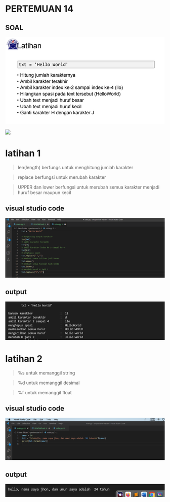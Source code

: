 # **PERTEMUAN 14**
## SOAL

![](img/soal1.PNG)

![](img/soal2.PNG)

# latihan 1
> len(length) berfungs untuk menghitung jumlah karakter

> replace berfungsi untuk merubah karakter

> UPPER dan lower berfungsi untuk merubah semua karakter menjadi huruf besar maupun kecil

## visual studio code

![](img/vscL1.PNG)

## output

![](img/outputL1.PNG)

# latihan 2

> %s untuk memanggil string

> %d untuk memanggil desimal

> %f untuk memanggil float


## visual studio code

![](img/vscL2.PNG)

## output

![](img/outputL2.PNG)